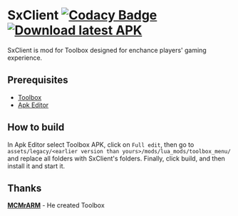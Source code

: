 # SxClient [![Codacy Badge](https://img.shields.io/codacy/grade/a8c1e0a4242d4da39762bc231c2c8c48?style=for-the-badge)](https://www.codacy.com/manual/SxClient/SxClient) [![Download latest APK](https://img.shields.io/badge/Download-Latest%20APK-brightgreen?style=for-the-badge)](http://sxclient.seyz.me/download)


SxClient is mod for Toolbox designed for enchance players' gaming experience.

## Prerequisites

-   [Toolbox](https://play.google.com/store/apps/details?id=io.mrarm.mctoolbox)
-   [Apk Editor](https://apkeditor.top/home/)

## How to build

In Apk Editor select Toolbox APK, click on `Full edit`, then go to `assets/legacy/<earlier version than yours>/mods/lua_mods/toolbox_menu/` and replace all folders with SxClient's folders.
Finally, click build, and then install it and start it.

## Thanks

[**MCMrARM**](https://github.com/McMrARM)  - He created Toolbox
